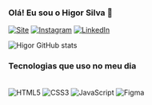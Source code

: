 ### Olá! Eu sou o Higor Silva 👋

[![Site](https://img.shields.io/website?label=NexusBrand.com.br&style=for-the-badge&url=https://nexusbrand.com.br/)](https://nexusbrand.com.br)
[![Instagram](https://img.shields.io/badge/Instagram-E4405F?style=for-the-badge&logo=instagram&logoColor=white)](https://instagram.com/hiigorsilva)
[![LinkedIn](https://img.shields.io/badge/LinkedIn-0077B5?style=for-the-badge&logo=linkedin&logoColor=white)](https://www.linkedin.com/in/hiigorsilva/)

![Higor GitHub stats](https://github-readme-stats.vercel.app/api?username=hiigorsilva&show_icons=true&theme=radical)

### Tecnologias que uso no meu dia

<div style="display: inline-block"></br>
  <img align="center" alt="HTML5" src="https://img.shields.io/badge/HTML5-E34F26?style=for-the-badge&logo=html5&logoColor=white" />
  <img align="center" alt="CSS3" src="https://img.shields.io/badge/CSS3-1572B6?style=for-the-badge&logo=css3&logoColor=white" />
  <img align="center" alt="JavaScript" src="https://img.shields.io/badge/JavaScript-F7DF1E?style=for-the-badge&logo=javascript&logoColor=black" />
  <img align="center" alt="Figma" src="https://img.shields.io/badge/Figma-F24E1E?style=for-the-badge&logo=figma&logoColor=white" />

</div>
